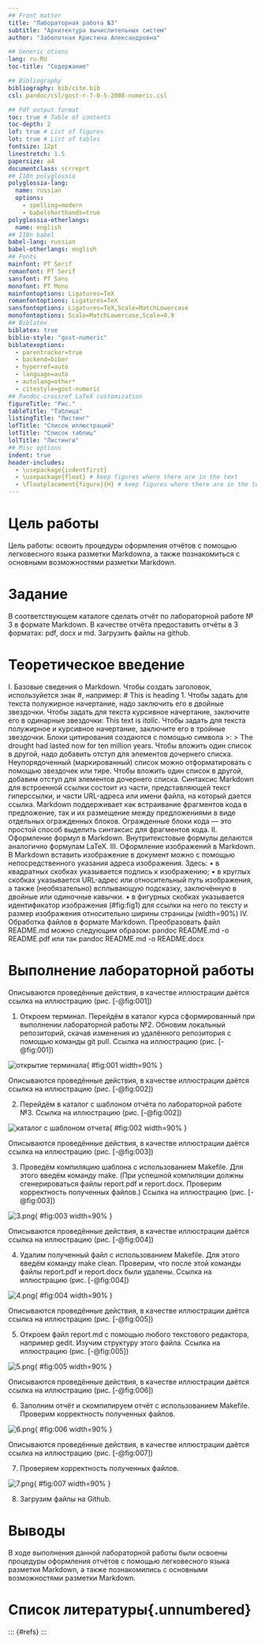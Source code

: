 ```yaml
---
## Front matter
title: "Лабораторная работа №3"
subtitle: "Архитектура вычислительных систем"
author: "Заболотная Кристина Александровна"

## Generic otions
lang: ru-RU
toc-title: "Содержание"

## Bibliography
bibliography: bib/cite.bib
csl: pandoc/csl/gost-r-7-0-5-2008-numeric.csl

## Pdf output format
toc: true # Table of contents
toc-depth: 2
lof: true # List of figures
lot: true # List of tables
fontsize: 12pt
linestretch: 1.5
papersize: a4
documentclass: scrreprt
## I18n polyglossia
polyglossia-lang:
  name: russian
  options:
	- spelling=modern
	- babelshorthands=true
polyglossia-otherlangs:
  name: english
## I18n babel
babel-lang: russian
babel-otherlangs: english
## Fonts
mainfont: PT Serif
romanfont: PT Serif
sansfont: PT Sans
monofont: PT Mono
mainfontoptions: Ligatures=TeX
romanfontoptions: Ligatures=TeX
sansfontoptions: Ligatures=TeX,Scale=MatchLowercase
monofontoptions: Scale=MatchLowercase,Scale=0.9
## Biblatex
biblatex: true
biblio-style: "gost-numeric"
biblatexoptions:
  - parentracker=true
  - backend=biber
  - hyperref=auto
  - language=auto
  - autolang=other*
  - citestyle=gost-numeric
## Pandoc-crossref LaTeX customization
figureTitle: "Рис."
tableTitle: "Таблица"
listingTitle: "Листинг"
lofTitle: "Список иллюстраций"
lotTitle: "Список таблиц"
lolTitle: "Листинги"
## Misc options
indent: true
header-includes:
  - \usepackage{indentfirst}
  - \usepackage{float} # keep figures where there are in the text
  - \floatplacement{figure}{H} # keep figures where there are in the text
---
```


# Цель работы

Цель работы: освоить процедуры оформления отчётов с помощью легковесного языка разметки Markdownа, а также познакомиться с основными возможностями разметки Markdown.

# Задание

В соответствующем каталоге сделать отчёт по лабораторной работе № 3 в формате Markdown. В качестве отчёта предоставить отчёты в 3 форматах: pdf, docx и md. Загрузить файлы на github.

# Теоретическое введение

I. Базовые сведения о Markdown.
Чтобы создать заголовок, используйется знак #, например: # This is heading 1. 
Чтобы задать для текста полужирное начертание, надо заключить его в двойные звездочки.
Чтобы задать для текста курсивное начертание, заключите его в одинарные звездочки: This text is *italic*.
Чтобы задать для текста полужирное и курсивное начертание, заключите его
в тройные звездочки.
Блоки цитирования создаются с помощью символа >: > The drought had lasted now for ten million years.
Чтобы вложить один список в другой, надо добавить отступ для элементов дочернего списка.
Неупорядоченный (маркированный) список можно отформатировать с помощью звездочек или тире. 
Чтобы вложить один список в другой, добавим отступ для элементов дочернего списка. 
Синтаксис Markdown для встроенной ссылки состоит из части, представляющей текст гиперссылки, и части URL-адреса или имени файла, на который дается ссылка.
Markdown поддерживает как встраивание фрагментов кода в предложение, так и их размещение между предложениями в виде отдельных огражденных блоков. Огражденные блоки кода — это простой способ выделить синтаксис для фрагментов кода. 
II. Оформление формул в Markdown.
Внутритекстовые формулы делаются аналогично формулам LaTeX. 
III. Оформление изображений в Markdown.
В Markdown вставить изображение в документ можно с помощью непосредственного указания адреса изображения. 
Здесь:
• в квадратных скобках указывается подпись к изображению;
• в круглых скобках указывается URL-адрес или относительный путь изображения, а также (необязательно) всплывающую подсказку, заключённую в двойные или одиночные кавычки.
• в фигурных скобках указывается идентификатор изображения (#fig:fig1) для ссылки на него по тексту и размер изображения относительно ширины страницы (width=90%)
IV. Обработка файлов в формате Markdown.
Преобразовать файл README.md можно следующим образом:
pandoc README.md -o README.pdf
или так
pandoc README.md -o README.docx

# Выполнение лабораторной работы

Описываются проведённые действия, в качестве иллюстрации даётся ссылка на иллюстрацию (рис. [-@fig:001])

1) Откроем терминал. Перейдём в каталог курса сформированный при выполнении лабораторной работы №2. Обновим локальный репозиторий, скачав изменения из удалённого репозитория с помощью команды git pull. Ссылка на иллюстрацию (рис. [-@fig:001])

![открытие терминала](image/1.png){ #fig:001 width=90% }

Описываются проведённые действия, в качестве иллюстрации даётся ссылка на иллюстрацию (рис. [-@fig:002])

2) Перейдём в каталог с шаблоном отчёта по лабораторной работе №3. Ссылка на иллюстрацию (рис. [-@fig:002])

![каталог с шаблоном отчета](image/2.png){ #fig:002 width=90% }

Описываются проведённые действия, в качестве иллюстрации даётся ссылка на иллюстрацию (рис. [-@fig:003])

3) Проведём компиляцию шаблона с использованием Makefile. Для этого введём команду make. (При успешной компиляции должны сгенерироваться файлы report.pdf и report.docx. Проверим корректность полученных файлов.) Ссылка на иллюстрацию (рис. [-@fig:003])

![3.png](image/3.png){ #fig:003 width=90% }

Описываются проведённые действия, в качестве иллюстрации даётся ссылка на иллюстрацию (рис. [-@fig:004])

4) Удалим полученный файл с использованием Makefile. Для этого введём команду make clean. Проверим, что после этой команды файлы report.pdf и report.docx были удалены. Ссылка на иллюстрацию (рис. [-@fig:004])

![4.png](image/4.png){ #fig:004 width=90% }

Описываются проведённые действия, в качестве иллюстрации даётся ссылка на иллюстрацию (рис. [-@fig:005])

5) Откроем файл report.md c помощью любого текстового редактора, например gedit. Изучим структуру этого файла. Ссылка на иллюстрацию (рис. [-@fig:005])

![5.png](image/5.png){ #fig:005 width=90% }

Описываются проведённые действия, в качестве иллюстрации даётся ссылка на иллюстрацию (рис. [-@fig:006])

6) Заполним отчёт и скомпилируем отчёт с использованием Makefile. Проверим 
корректность полученных файлов. 

![6.png](image/6.png){ #fig:006 width=90% }

Описываются проведённые действия, в качестве иллюстрации даётся ссылка на иллюстрацию (рис. [-@fig:007])

7) Проверяем корректность полученных файлов.

![7.png](image/7.png){ #fig:007 width=90% }

8) Загрузим файлы на Github.

# Выводы

В ходе выполнения данной лабораторной работы были освоены процедуры оформления отчётов с помощью легковесного языка разметки Markdown, а также познакомились с основными возможностями разметки Markdown.

# Список литературы{.unnumbered}

::: {#refs}
:::
